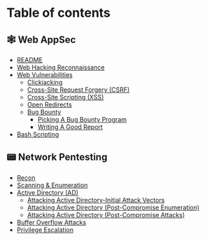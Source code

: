 # Table of contents

## 🕸 Web AppSec

* [README](README.md)
* [Web Hacking Reconnaissance](<web-appsec/Web Hacking Reconnaissance.md>)
* [Web Vulnerabilities](<web-appsec/Web Vulnerabilities/README.md>)
  * [Clickjacking](<web-appsec/Web Vulnerabilities/clickjacking.md>)
  * [Cross-Site Request Forgery (CSRF)](<web-appsec/Web Vulnerabilities/cross-site-request-forgery-csrf.md>)
  * [Cross-Site Scripting (XSS)](<web-appsec/Web Vulnerabilities/cross-site-scripting-xss.md>)
  * [Open Redirects](<web-appsec/Web Vulnerabilities/open-redirects.md>)
  * [Bug Bounty](<web-appsec/Bug Bounty/README.md>)
    * [Picking A Bug Bounty Program](<web-appsec/Bug Bounty/Picking A Bug Bounty Program.md>)
    * [Writing A Good Report](<web-appsec/Bug Bounty/Writing A Good Report.md>)
* [Bash Scripting](web-appsec/bash-scripting.md)

## 📟 Network Pentesting

* [Recon](network-pentesting/Recon.md)
* [Scanning & Enumeration](network-pentesting/scanning-and-enumeration.md)
* [Active Directory (AD)](<network-pentesting/Active Directory (AD)/README.md>)
  * [Attacking Active Directory-Initial Attack Vectors](<network-pentesting/Active Directory (AD)/attacking-active-directory-initial-attack-vectors.md>)
  * [Attacking Active Directory (Post-Compromise Enumeration)](<network-pentesting/Active Directory (AD)/attacking-active-directory-post-compromise-enumeration.md>)
  * [Attacking Active Directory (Post-Compromise Attacks)](<network-pentesting/Active Directory (AD)/attacking-active-directory-post-compromise-attacks.md>)
* [Buffer Overflow Attacks](network-pentesting/buffer-overflow-attacks.md)
* [Privilege Escalation](network-pentesting/privilege-escalation.md)
